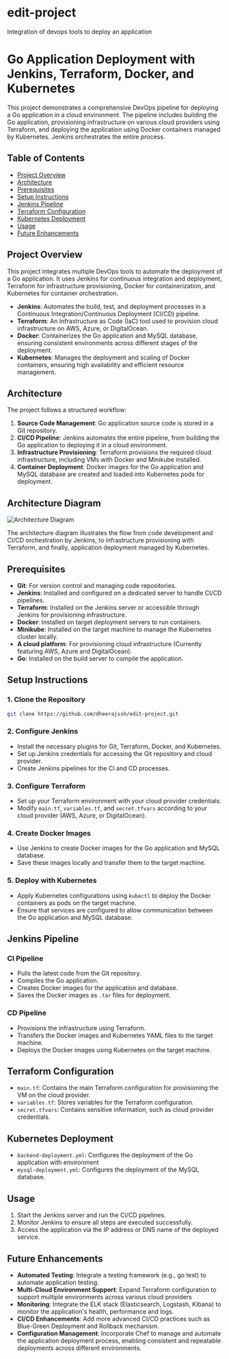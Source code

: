 # edit-project
Integration of devops tools to deploy an application
# Go Application Deployment with Jenkins, Terraform, Docker, and Kubernetes

This project demonstrates a comprehensive DevOps pipeline for deploying a Go application in a cloud environment. The pipeline includes building the Go application, provisioning infrastructure on various cloud providers using Terraform, and deploying the application using Docker containers managed by Kubernetes. Jenkins orchestrates the entire process.

## Table of Contents

- [Project Overview](#project-overview)
- [Architecture](#architecture)
- [Prerequisites](#prerequisites)
- [Setup Instructions](#setup-instructions)
- [Jenkins Pipeline](#jenkins-pipeline)
- [Terraform Configuration](#terraform-configuration)
- [Kubernetes Deployment](#kubernetes-deployment)
- [Usage](#usage)
- [Future Enhancements](#future-enhancements)

## Project Overview

This project integrates multiple DevOps tools to automate the deployment of a Go application. It uses Jenkins for continuous integration and deployment, Terraform for infrastructure provisioning, Docker for containerization, and Kubernetes for container orchestration.

- **Jenkins**: Automates the build, test, and deployment processes in a Continuous Integration/Continuous Deployment (CI/CD) pipeline.
- **Terraform**: An Infrastructure as Code (IaC) tool used to provision cloud infrastructure on AWS, Azure, or DigitalOcean.
- **Docker**: Containerizes the Go application and MySQL database, ensuring consistent environments across different stages of the deployment.
- **Kubernetes**: Manages the deployment and scaling of Docker containers, ensuring high availability and efficient resource management.

## Architecture

The project follows a structured workflow:

1. **Source Code Management**: Go application source code is stored in a Git repository.
2. **CI/CD Pipeline**: Jenkins automates the entire pipeline, from building the Go application to deploying it in a cloud environment.
3. **Infrastructure Provisioning**: Terraform provisions the required cloud infrastructure, including VMs with Docker and Minikube installed.
4. **Container Deployment**: Docker images for the Go application and MySQL database are created and loaded into Kubernetes pods for deployment.

## Architecture Diagram

![Architecture Diagram](docs/arch.png)

The architecture diagram illustrates the flow from code development and CI/CD orchestration by Jenkins, to infrastructure provisioning with Terraform, and finally, application deployment managed by Kubernetes.

## Prerequisites

- **Git**: For version control and managing code repositories.
- **Jenkins**: Installed and configured on a dedicated server to handle CI/CD pipelines.
- **Terraform**: Installed on the Jenkins server or accessible through Jenkins for provisioning infrastructure.
- **Docker**: Installed on target deployment servers to run containers.
- **Minikube**: Installed on the target machine to manage the Kubernetes cluster locally.
- **A cloud platform**: For provisioning cloud infrastructure (Currently featuring AWS, Azure and DigitalOcean).
- **Go**: Installed on the build server to compile the application.

## Setup Instructions

### 1. Clone the Repository

```bash
git clone https://github.com/dheerajssh/edit-project.git
```

### 2. Configure Jenkins
- Install the necessary plugins for Git, Terraform, Docker, and Kubernetes.
- Set up Jenkins credentials for accessing the Git repository and cloud provider.
- Create Jenkins pipelines for the CI and CD processes.

### 3. Configure Terraform
- Set up your Terraform environment with your cloud provider credentials.
- Modify `main.tf`, `variables.tf`, and `secret.tfvars` according to your cloud provider (AWS, Azure, or DigitalOcean).

### 4. Create Docker Images
- Use Jenkins to create Docker images for the Go application and MySQL database.
- Save these images locally and transfer them to the target machine.

### 5. Deploy with Kubernetes
- Apply Kubernetes configurations using `kubectl` to deploy the Docker containers as pods on the target machine.
- Ensure that services are configured to allow communication between the Go application and MySQL database.

## Jenkins Pipeline

### CI Pipeline
- Pulls the latest code from the Git repository.
- Compiles the Go application.
- Creates Docker images for the application and database.
- Saves the Docker images as `.tar` files for deployment.

### CD Pipeline
- Provisions the infrastructure using Terraform.
- Transfers the Docker images and Kubernetes YAML files to the target machine.
- Deploys the Docker images using Kubernetes on the target machine.

## Terraform Configuration
- `main.tf`: Contains the main Terraform configuration for provisioning the VM on the cloud provider.
- `variables.tf`: Stores variables for the Terraform configuration.
- `secret.tfvars`: Contains sensitive information, such as cloud provider credentials.

## Kubernetes Deployment
- `backend-deployment.yml`: Configures the deployment of the Go application with environment
- `mysql-deployment.yml`: Configures the deployment of the MySQL database.

## Usage
1. Start the Jenkins server and run the CI/CD pipelines.
2. Monitor Jenkins to ensure all steps are executed successfully.
3. Access the application via the IP address or DNS name of the deployed service.

## Future Enhancements
- **Automated Testing**: Integrate a testing framework (e.g., go test) to automate application testing.
- **Multi-Cloud Environment Support**: Expand Terraform configuration to support multiple environments across various cloud providers
- **Monitoring**: Integrate the ELK stack (Elasticsearch, Logstash, Kibana) to monitor the application's health, performance and logs.
- **CI/CD Enhancements**: Add more advanced CI/CD practices such as Blue-Green Deployment and Rollback mechanism.
- **Configuration Management**: Incorporate Chef to manage and automate the application deployment process, enabling consistent and repeatable deployments across different environments.